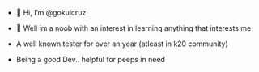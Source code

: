 - 👋 Hi, I’m @gokulcruz

- 👀 Well im a noob with an interest in learning anything that interests me

- A well known tester for over an year (atleast in k20 community) 

- Being a good Dev.. helpful for peeps in need


